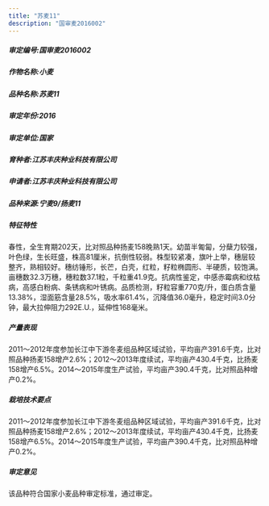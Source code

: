 ```yaml
---
title: "苏麦11"
description: "国审麦2016002"
---
```

##### 审定编号:国审麦2016002

##### 作物名称:小麦

##### 品种名称:苏麦11

##### 审定年份:2016

##### 审定单位:国家

##### 育种者:江苏丰庆种业科技有限公司

##### 申请者:江苏丰庆种业科技有限公司

##### 品种来源:宁麦9/扬麦11

##### 特征特性
春性，全生育期202天，比对照品种扬麦158晚熟1天。幼苗半匍匐，分蘖力较强，叶色绿，生长旺盛，株高81厘米，抗倒性较弱。株型较紧凑，旗叶上举，穗层较整齐，熟相较好。穗纺锤形，长芒，白壳，红粒，籽粒椭圆形、半硬质，较饱满。亩穗数32.3万穗，穗粒数37.1粒，千粒重41.9克。抗病性鉴定，中感赤霉病和纹枯病，高感白粉病、条锈病和叶锈病。品质检测，籽粒容重770克/升，蛋白质含量13.38%，湿面筋含量28.5%，吸水率61.4%，沉降值36.0毫升，稳定时间3.0分钟，最大拉伸阻力292E.U.，延伸性168毫米。

##### 产量表现
2011～2012年度参加长江中下游冬麦组品种区域试验，平均亩产391.6千克，比对照品种扬麦158增产2.6%；2012～2013年度续试，平均亩产430.4千克，比扬麦158增产6.5%。2014～2015年度生产试验，平均亩产390.4千克，比对照品种增产0.2%。

##### 栽培技术要点
2011～2012年度参加长江中下游冬麦组品种区域试验，平均亩产391.6千克，比对照品种扬麦158增产2.6%；2012～2013年度续试，平均亩产430.4千克，比扬麦158增产6.5%。2014～2015年度生产试验，平均亩产390.4千克，比对照品种增产0.2%。

##### 审定意见
该品种符合国家小麦品种审定标准，通过审定。
